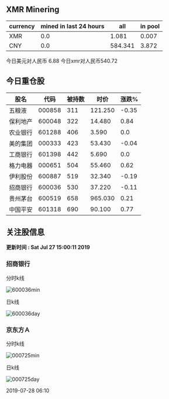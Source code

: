 ## XMR Minering

|currency|mined in last 24 hours|all|in pool|
|---|---|---|---|
|XMR|0.0|1.081|0.007|
|CNY|0.0|584.341|3.872|

今日美元对人民币 6.88	今日xmr对人民币540.72


## 今日重仓股 

|股名|代码|被持数|时价|涨跌%|
|---|---|---|---|---|
|五粮液|000858|311|121.250|-0.35|
|保利地产|600048|322|14.480|0.84|
|农业银行|601288|406|3.590|0.0|
|美的集团|000333|423|53.430|-0.04|
|工商银行|601398|442|5.690|0.0|
|格力电器|000651|504|55.460|0.62|
|伊利股份|600887|519|32.340|-0.19|
|招商银行|600036|530|37.220|-0.11|
|贵州茅台|600519|658|965.030|0.21|
|中国平安|601318|690|90.100|0.77|

## 关注股信息
**更新时间 : Sat Jul 27 15:00:11 2019**
### 招商银行 
分时k线

![600036min](http://image.sinajs.cn/newchart/min/n/sh600036.gif)

日k线

![600036day](http://image.sinajs.cn/newchart/daily/n/sh600036.gif)

### 京东方Ａ 
分时k线

![000725min](http://image.sinajs.cn/newchart/min/n/sz000725.gif)

日k线

![000725day](http://image.sinajs.cn/newchart/daily/n/sz000725.gif)

2019-07-28 06:10
